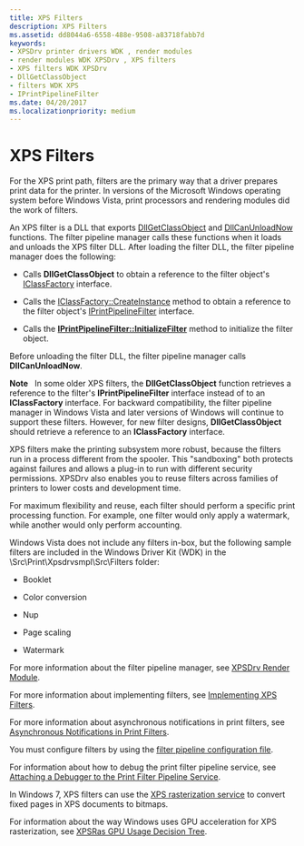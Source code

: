 ```yaml
---
title: XPS Filters
description: XPS Filters
ms.assetid: dd8044a6-6558-488e-9508-a83718fabb7d
keywords:
- XPSDrv printer drivers WDK , render modules
- render modules WDK XPSDrv , XPS filters
- XPS filters WDK XPSDrv
- DllGetClassObject
- filters WDK XPS
- IPrintPipelineFilter
ms.date: 04/20/2017
ms.localizationpriority: medium
---
```


# XPS Filters


For the XPS print path, filters are the primary way that a driver prepares print data for the printer. In versions of the Microsoft Windows operating system before Windows Vista, print processors and rendering modules did the work of filters.

An XPS filter is a DLL that exports [DllGetClassObject](https://go.microsoft.com/fwlink/p/?linkid=123418) and [DllCanUnloadNow](https://go.microsoft.com/fwlink/p/?linkid=123419) functions. The filter pipeline manager calls these functions when it loads and unloads the XPS filter DLL. After loading the filter DLL, the filter pipeline manager does the following:

-   Calls **DllGetClassObject** to obtain a reference to the filter object's [IClassFactory](https://go.microsoft.com/fwlink/p/?linkid=123420) interface.

-   Calls the [IClassFactory::CreateInstance](https://go.microsoft.com/fwlink/p/?linkid=123421) method to obtain a reference to the filter object's [IPrintPipelineFilter](https://docs.microsoft.com/windows-hardware/drivers/ddi/filterpipeline/nn-filterpipeline-iprintpipelinefilter) interface.

-   Calls the [**IPrintPipelineFilter::InitializeFilter**](https://docs.microsoft.com/windows-hardware/drivers/ddi/filterpipeline/nf-filterpipeline-iprintpipelinefilter-initializefilter) method to initialize the filter object.

Before unloading the filter DLL, the filter pipeline manager calls **DllCanUnloadNow**.

**Note**   In some older XPS filters, the **DllGetClassObject** function retrieves a reference to the filter's **IPrintPipelineFilter** interface instead of to an **IClassFactory** interface. For backward compatibility, the filter pipeline manager in Windows Vista and later versions of Windows will continue to support these filters. However, for new filter designs, **DllGetClassObject** should retrieve a reference to an **IClassFactory** interface.



XPS filters make the printing subsystem more robust, because the filters run in a process different from the spooler. This "sandboxing" both protects against failures and allows a plug-in to run with different security permissions. XPSDrv also enables you to reuse filters across families of printers to lower costs and development time.

For maximum flexibility and reuse, each filter should perform a specific print processing function. For example, one filter would only apply a watermark, while another would only perform accounting.

Windows Vista does not include any filters in-box, but the following sample filters are included in the Windows Driver Kit (WDK) in the \\Src\\Print\\Xpsdrvsmpl\\Src\\Filters folder:

-   Booklet

-   Color conversion

-   Nup

-   Page scaling

-   Watermark

For more information about the filter pipeline manager, see [XPSDrv Render Module](xpsdrv-render-module.md).

For more information about implementing filters, see [Implementing XPS Filters](implementing-xps-filters.md).

For more information about asynchronous notifications in print filters, see [Asynchronous Notifications in Print Filters](asynchronous-notifications-in-print-filters.md).

You must configure filters by using the [filter pipeline configuration file](filter-pipeline-configuration-file.md).

For information about how to debug the print filter pipeline service, see [Attaching a Debugger to the Print Filter Pipeline Service](attaching-a-debugger-to-the-print-filter-pipeline-service.md).

In Windows 7, XPS filters can use the [XPS rasterization service](using-the-xps-rasterization-service.md) to convert fixed pages in XPS documents to bitmaps.

For information about the way Windows uses GPU acceleration for XPS rasterization, see [XPSRas GPU Usage Decision Tree](xpsras-usage-decision-tree.md).


